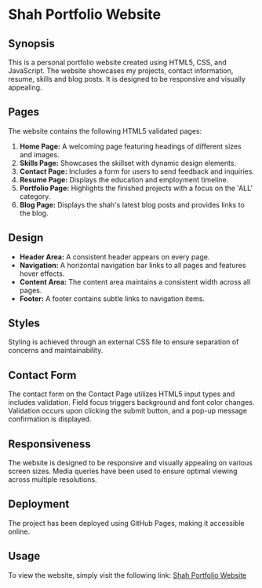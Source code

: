 # Shah Portfolio Website

## Synopsis

This is a personal portfolio website created using HTML5, CSS, and JavaScript. The website showcases my projects, contact information, resume, skills and blog posts. It is designed to be responsive and visually appealing.

## Pages

The website contains the following HTML5 validated pages:

1. **Home Page:** A welcoming page featuring headings of different sizes and images.
2. **Skills Page:** Showcases the skillset with dynamic design elements.
3. **Contact Page:** Includes a form for users to send feedback and inquiries.
4. **Resume Page:** Displays the education and employment timeline.
5. **Portfolio Page:** Highlights the finished projects with a focus on the 'ALL' category.
6. **Blog Page:** Displays the shah's latest blog posts and provides links to the blog.

## Design

- **Header Area:** A consistent header appears on every page.
- **Navigation:** A horizontal navigation bar links to all pages and features hover effects.
- **Content Area:** The content area maintains a consistent width across all pages.
- **Footer:** A footer contains subtle links to navigation items.

## Styles

Styling is achieved through an external CSS file to ensure separation of concerns and maintainability.

## Contact Form

The contact form on the Contact Page utilizes HTML5 input types and includes validation. Field focus triggers background and font color changes. Validation occurs upon clicking the submit button, and a pop-up message confirmation is displayed.

## Responsiveness

The website is designed to be responsive and visually appealing on various screen sizes. Media queries have been used to ensure optimal viewing across multiple resolutions.

## Deployment

The project has been deployed using GitHub Pages, making it accessible online.

## Usage

To view the website, simply visit the following link: [Shah Portfolio Website](https://shahsarefin.github.io/shah_portfolio_site/)
